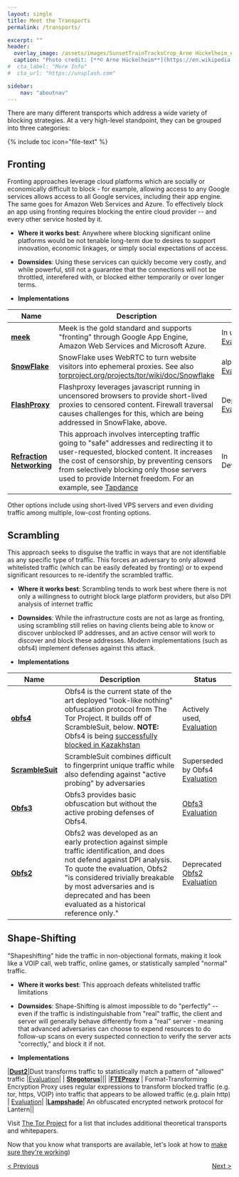 ```yaml
---
layout: single
title: Meet the Transports
permalink: /transports/

excerpt: ""
header:
  overlay_image: /assets/images/SunsetTrainTracksCrop_Arne Hückelheim_notify_wikimedia.JPG
  caption: "Photo credit: [**© Arne Hückelheim**](https://en.wikipedia.org/wiki/User:Knipptang)"
#  cta_label: "More Info"
#  cta_url: "https://unsplash.com"

sidebar:
    nav: "aboutnav"
---
```

There are many different transports which address a wide variety of blocking strategies. At a very high-level standpoint, they can be grouped into three categories: 

{% include toc icon="file-text" %}

## Fronting

Fronting approaches leverage cloud platforms which are socially or economically difficult to block - for example, allowing access to any Google services allows access to all Google services, including their app engine.  The same goes for Amazon Web Services and Azure.  To effectively block an app using fronting requires blocking the entire cloud provider -- and every other service hosted by it.

* **Where it works best**: Anywhere where blocking significant online platforms would be not tenable long-term due to desires to support innovation, economic linkages, or simply social expectations of access.

* **Downsides**: Using these services can quickly become very costly, and while powerful, still not a guarantee that the connections will not be throttled, interefered with, or blocked either temporarily or over longer terms.

* **Implementations** 

| **Name** | **Description** | **Status** |
|----|-------|-----|
|**[meek](https://trac.torproject.org/projects/tor/wiki/doc/meek)** | Meek is the gold standard and supports "fronting" through Google App Engine, Amazon Web Services and Microsoft Azure. | In use. [Evaluation](https://trac.torproject.org/projects/tor/wiki/doc/PluggableTransports/MeekEvaluation)|
|**[SnowFlake](https://keroserene.net/snowflake/)** | SnowFlake uses WebRTC to turn website visitors into ephemeral proxies. See also [torproject.org/projects/tor/wiki/doc/Snowflake](https://trac.torproject.org/projects/tor/wiki/doc/Snowflake) | alpha [Evaluation](https://trac.torproject.org/projects/tor/wiki/doc/PluggableTransports/SnowFlakeEvaluation) |
|**[FlashProxy](https://crypto.stanford.edu/flashproxy/)**|Flashproxy leverages javascript running in uncensored browsers to provide short-lived proxies to censored content. Firewall traversal causes challenges for this, which are being addressed in SnowFlake, above. | Deprecated [Evaluation](https://trac.torproject.org/projects/tor/wiki/doc/PluggableTransports/FlashproxyEvaluation)| 
|**[Refraction Networking](https://refraction.network/)** | This approach involves intercepting traffic going to "safe" addresses and redirecting it to user-requested, blocked content. It increases the cost of censorship, by preventing censors from selectively blocking only those servers used to provide Internet freedom. For an example, see [Tapdance](https://github.com/SergeyFrolov/gotapdance]) | In Development. | 

Other options include using short-lived VPS servers and even dividing traffic among multiple, low-cost fronting options.

## Scrambling

This approach seeks to disguise the traffic in ways that are not identifiable as any specific type of traffic. This forces an adversary to only allowed whitelisted traffic (which can be easily defeated by fronting) or to expend significant resources to re-identify the scrambled traffic.

* **Where it works best**: Scrambling tends to work best where there is not only a willingness to outright block large platform providers, but also DPI analysis of internet traffic

* **Downsides**: While the infrastructure costs are not as large as fronting, using scrambling still relies on having clients being able to know or discover unblocked IP addresses, and an active censor will work to discover and block these addresses. Modern implementations (such as obfs4) implement defenses against this attack.

* **Implementations**

| **Name** | **Description** | **Status** |
|----|-------|-----|
|**[obfs4](https://github.com/Yawning/obfs4)**| Obfs4 is the current state of the art deployed "look-like nothing" obfuscation protocol from The Tor Project.  It builds off of ScrambleSuit, below.  **NOTE:** Obfs4 is being [successfully blocked in Kazakhstan](https://trac.torproject.org/projects/tor/ticket/20348)|Actively used, [Evaluation](https://trac.torproject.org/projects/tor/wiki/doc/PluggableTransports/Obfs4Evaluation)|
|**[ScrambleSuit](http://www.cs.kau.se/philwint/scramblesuit/)**| ScrambleSuit combines difficult to fingerprint unique traffic while also defending against "active probing" by adversaries | Superseded by Obfs4 [Evaluation](https://trac.torproject.org/projects/tor/wiki/doc/PluggableTransports/ScrambleSuitEvaluation)| 
|**[Obfs3](https://gitweb.torproject.org/pluggable-transports/obfsproxy.git/tree/doc/obfs3/obfs3-protocol-spec.txt)**| Obfs3 provides basic obfuscation but without the active probing defenses of Obfs4. | [Obfs3 Evaluation](https://trac.torproject.org/projects/tor/wiki/doc/PluggableTransports/Obfs3Evaluation)|
|**[Obfs2](https://gitweb.torproject.org/pluggable-transports/obfsproxy.git/tree/doc/obfs2/obfs2-protocol-spec.txt)**| Obfs2 was developed as an early protection against simple traffic identification, and does not defend against DPI analysis. To quote the evaluation, Obfs2 "is considered trivially breakable by most adversaries and is deprecated and has been evaluated as a historical reference only." |Deprecated [Obfs2 Evaluation](https://trac.torproject.org/projects/tor/wiki/doc/PluggableTransports/Obfs2Evaluation)  |

## Shape-Shifting

"Shapeshifting" hide the traffic in non-objectional formats, making it look like a VOIP call, web traffic, online games, or statistically sampled "normal" traffic.

* **Where it works best**: This approach defeats whitelisted traffic limitations

* **Downsides**: Shape-Shifting is almost impossible to do "perfectly" -- even if the traffic is indistinguishable from "real" traffic, the client and server will generally behave differently from a "real" server - meaning that advanced adversaries can choose to expend resources to do follow-up scans on every suspected connection to verify the server acts "correctly," and block it if not. 

* **Implementations**

|**[Dust2](https://github.com/blanu/Dust)**|Dust transforms traffic to statistically match a pattern of "allowed" traffic |[Evaluation](https://trac.torproject.org/projects/tor/wiki/doc/PluggableTransports/Dust2Evaluation)|
| **[Stegotorus](https://github.com/TheTorProject/stegotorus)**|||
|**[FTEProxy](https://fteproxy.org/)** | Format-Transforming Encryption Proxy uses regular expressions to transform blocked traffic (e.g. tor, https, VOIP) into traffic that appears to be allowed traffic (e.g. plain http) | [Evaluation](https://trac.torproject.org/projects/tor/wiki/doc/PluggableTransports/FteEvaluation)|
|**[Lampshade](https://github.com/getlantern/lampshade)**| An obfuscated encrypted network protocol for Lantern||


Visit [The Tor Project](https://trac.torproject.org/projects/tor/wiki/doc/PluggableTransports/list) for a list that includes additional theoretical transports and whitepapers.

Now that you know what transports are available, let's look at how to [make sure they're working](/measuring))

<p style="text-align:left;"><a href="/how2/">&lt; Previous</a>
<span style="float:right;"><a href="/measuring/">Next &gt;</a></span>
</p>

